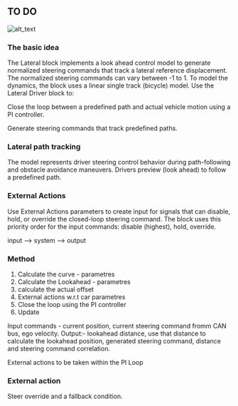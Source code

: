 ## TO DO



![alt_text](https://www.scielo.br/img/revistas/lajss/v11n14/a02fig02.jpg)





### The basic idea

The Lateral block implements a look ahead control model to generate normalized steering commands that track a lateral reference displacement. The normalized steering commands can vary between -1 to 1. To model the dynamics, the block uses a linear single track (bicycle) model. Use the Lateral Driver block to:

Close the loop between a predefined path and actual vehicle motion using a PI controller.

Generate steering commands that track predefined paths. 




### Lateral path tracking

The model represents driver steering control behavior during path-following and obstacle avoidance maneuvers. Drivers preview (look ahead) to follow a predefined path.


### External Actions

Use External Actions parameters to create input  for signals that can disable, hold, or override the closed-loop steering command. The block uses this priority order for the input commands: disable (highest), hold, override. 


input --> system --> output


### Method

1. Calculate the curve - parametres
2. Calculate the Lookahead - parametres
3. calculate the actual offset
4. External actions w.r.t  car parametres
5. Close the loop using the PI controller
6. Update

Input commands - current position, current steering command fromm CAN bus, ego velocity.
Output:- lookahead distance, use that distance to calculate the lookahead position,  generated steering command, distance and steering command correlation. 

External actions to be taken within the PI Loop

### External action

Steer override and a fallback condition.
